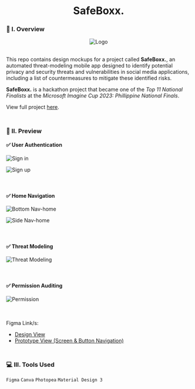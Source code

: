 <div align="center">
  <h1>SafeBoxx.</h1>
</div>

### 🧐 I. Overview
<div align="center">
  <img src="https://github.com/m3mentomor1/SafeBoxx.-Design/assets/95956735/94a8e867-065e-41f0-96d9-49c1ffd926fa" alt="Logo">
</div><br>

This repo contains design mockups for a project called **SafeBoxx.**, an automated threat-modeling mobile app designed to identify potential privacy and security threats and vulnerabilities in social media applications, including a list of countermeasures to mitigate these identified risks.

**SafeBoxx.** is a hackathon project that became one of the *Top 11 National Finalists* at the *Microsoft Imagine Cup 2023: Phillippine National Finals*.

View full project [here](https://github.com/m3mentomor1/SafeBoxx.).
<br><br>
##

### 👀 II. Preview

#### ✅ User Authentication

![Sign in](https://github.com/m3mentomor1/SafeBoxx.-Design/assets/95956735/58500787-f8cf-4d9d-b8e7-e0491210936f)

![Sign up](https://github.com/m3mentomor1/SafeBoxx.-Design/assets/95956735/12ef8727-d410-4b92-84c7-a14609bbfe8d)
<br><br><br>

#### ✅ Home Navigation

![Bottom Nav-home](https://github.com/m3mentomor1/SafeBoxx.-Design/assets/95956735/99627e84-0c81-4975-8234-2e01cc583810)

![Side Nav-home](https://github.com/m3mentomor1/SafeBoxx.-Design/assets/95956735/4203d5b9-b1a3-4778-a4fe-8da49aef915d)
<br><br><br>

#### ✅ Threat Modeling

![Threat Modeling](https://github.com/m3mentomor1/SafeBoxx.-Design/assets/95956735/978aa983-63c0-4826-8ee7-85597cee2634)
<br><br><br>

#### ✅ Permission Auditing

![Permission](https://github.com/m3mentomor1/SafeBoxx.-Design/assets/95956735/4a83607a-0fc1-4340-af53-53f22bf38172)
<br><br><br>

Figma Link/s: 
- [Design View](https://www.figma.com/design/fcQUGNiNTUBdq6ED8l6KZO/SafeBoxx.?node-id=53096-27271&t=fmsxWtZYI37RHfku-1)
- [Prototype View (Screen & Button Navigation)](https://www.figma.com/proto/fcQUGNiNTUBdq6ED8l6KZO/SafeBoxx.?node-id=53728-858&t=OrAVsqKexRZEUYOr-1&scaling=scale-down&content-scaling=fixed&page-id=53096%3A27271&starting-point-node-id=53728%3A858)
<br><br>
##

### 💻 III. Tools Used

``Figma`` ``Canva`` ``Photopea`` ``Material Design 3``
